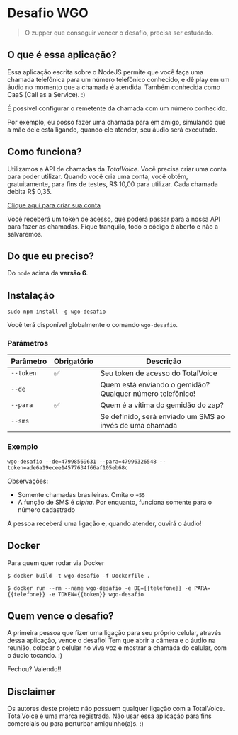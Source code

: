 # Desafio WGO

> O zupper que conseguir vencer o desafio, precisa ser estudado.

## O que é essa aplicação?

Essa aplicação escrita sobre o NodeJS permite que você faça uma chamada telefônica para um
número telefônico conhecido, e dê play em um áudio no momento que a chamada é atendida. 
Também conhecida como CaaS (Call as a Service). :)

É possível configurar o remetente da chamada com um número conhecido.

Por exemplo, eu posso fazer uma chamada para em amigo, simulando que a mãe dele está ligando, quando ele atender, seu áudio será executado.

## Como funciona?

Utilizamos a API de chamadas da *TotalVoice*. Você precisa criar uma conta
para poder utilizar. Quando você cria uma conta, você obtém, gratuitamente, para
fins de testes, R$ 10,00 para utilizar. Cada chamada debita R$ 0,35.

[Clique aqui para criar sua conta](https://api2.totalvoice.com.br/painel/signup.php)

Você receberá um token de acesso, que poderá passar para a nossa API para
fazer as chamadas. Fique tranquilo, todo o código é aberto e não a salvaremos.

## Do que eu preciso?

Do `node` acima da **versão 6**.

## Instalação

`sudo npm install -g wgo-desafio`

Você terá disponível globalmente o comando `wgo-desafio`.

### Parâmetros

| Parâmetro | Obrigatório        | Descrição                                                 |
|-----------|--------------------|-----------------------------------------------------------|
| `--token` | :white_check_mark: | Seu token de acesso do TotalVoice                         |
| `--de`    |                    | Quem está enviando o gemidão? Qualquer número telefônico! |
| `--para`  | :white_check_mark: | Quem é a vítima do gemidão do zap?                        |
| `--sms`   |                    | Se definido, será enviado um SMS ao invés de uma chamada  |

### Exemplo

`wgo-desafio --de=47998569631 --para=47996326548 --token=ade6a19ecee14577634f66af105eb68c`

Observações:

- Somente chamadas brasileiras. Omita o `+55`
- A função de SMS é _alpha_. Por enquanto, funciona somente para o número cadastrado

A pessoa receberá uma ligação e, quando atender, ouvirá o áudio!

## Docker

Para quem quer rodar via Docker

```
$ docker build -t wgo-desafio -f Dockerfile .
```
```
$ docker run --rm --name wgo-desafio -e DE={{telefone}} -e PARA={{telefone}} -e TOKEN={{token}} wgo-desafio
```

## Quem vence o desafio?

A primeira pessoa que fizer uma ligação para seu próprio celular, através dessa aplicação, vence o desafio!
Tem que abrir a câmera e o áudio na reunião, colocar o celular no viva voz e mostrar a chamada do celular, com o áudio tocando. :) 

Fechou? Valendo!!

## Disclaimer

Os autores deste projeto não possuem qualquer ligação com a TotalVoice. TotalVoice é uma marca registrada.
Não usar essa aplicação para fins comerciais ou para perturbar amiguinho(a)s. :)
